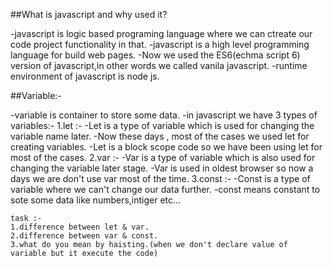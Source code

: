 ##What is javascript and why used it?

-javascript is logic based programing language where we can ctreate our code project functionality in that.
-javascript is a high level programming language for build web pages.
-Now we used the ES6(echma script 6) version of javascript,in other words we called vanila javascript.
-runtime environment of javascript is node js.

##Variable:-
 
 -variable is container to store some data.
 -in javascript we have 3 types of variables:-
 1.let :-
    -Let is a type of variable which is used for changing the variable name later.
    -Now these days , most of the cases we used let for creating variables.
    -Let is a block scope code so we have been using let for most of the cases.
 2.var :-
    -Var is a type of variable which is also used for changing the variable later stage.
    -Var is used in oldest browser so now a days we are don't use var most of the time.
 3.const :-
    -Const is a type of variable where we can't change our data further.
    -const means constant to sote some data like numbers,intiger etc...

    task :-
    1.difference between let & var.
    2.difference between var & const.
    3.what do you mean by haisting.(when we don't declare value of variable but it execute the code)

 
